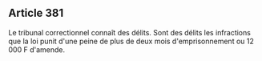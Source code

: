 Article 381
----
Le tribunal correctionnel connaît des délits. Sont des délits les infractions
que la loi punit d'une peine de plus de deux mois d'emprisonnement ou 12 000 F
d'amende.
